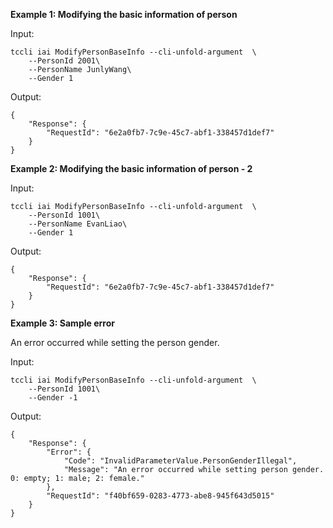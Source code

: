 **Example 1: Modifying the basic information of person**



Input: 

```
tccli iai ModifyPersonBaseInfo --cli-unfold-argument  \
    --PersonId 2001\
    --PersonName JunlyWang\
    --Gender 1
```

Output: 
```
{
    "Response": {
        "RequestId": "6e2a0fb7-7c9e-45c7-abf1-338457d1def7"
    }
}
```

**Example 2: Modifying the basic information of person - 2**



Input: 

```
tccli iai ModifyPersonBaseInfo --cli-unfold-argument  \
    --PersonId 1001\
    --PersonName EvanLiao\
    --Gender 1
```

Output: 
```
{
    "Response": {
        "RequestId": "6e2a0fb7-7c9e-45c7-abf1-338457d1def7"
    }
}
```

**Example 3: Sample error**

An error occurred while setting the person gender.

Input: 

```
tccli iai ModifyPersonBaseInfo --cli-unfold-argument  \
    --PersonId 1001\
    --Gender -1
```

Output: 
```
{
    "Response": {
        "Error": {
            "Code": "InvalidParameterValue.PersonGenderIllegal",
            "Message": "An error occurred while setting person gender. 0: empty; 1: male; 2: female."
        },
        "RequestId": "f40bf659-0283-4773-abe8-945f643d5015"
    }
}
```

